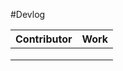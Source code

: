 #Devlog

| Contributor | Work                                    |
|-------------|-----------------------------------------|
|             |                                         |
|             |                                         |
|             |                                         |

